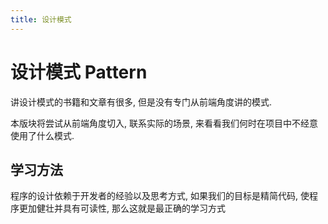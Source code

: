```yaml
---
title: 设计模式
---
```


#  设计模式 Pattern

讲设计模式的书籍和文章有很多, 但是没有专门从前端角度讲的模式.

本版块将尝试从前端角度切入, 联系实际的场景, 来看看我们何时在项目中不经意使用了什么模式.

## 学习方法

程序的设计依赖于开发者的经验以及思考方式, 如果我们的目标是精简代码, 使程序更加健壮并具有可读性, 那么这就是最正确的学习方式